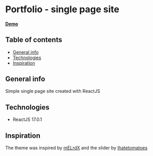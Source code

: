 # Portfolio - single page site
#### [Demo](creazydev.github.io)

## Table of contents
* [General info](#general-info)
* [Technologies](#technologies)
* [Inspiration](#sources)


## General info
Simple single page site created with ReactJS

## Technologies
* ReactJS 17.0.1

## Inspiration
The theme was inspired by [mELrdX](https://codepen.io/bumbeishvili/pen/mELrdX)
and the slider by [Ihatetomatoes](https://youtu.be/3ax9TW2c2bY)
